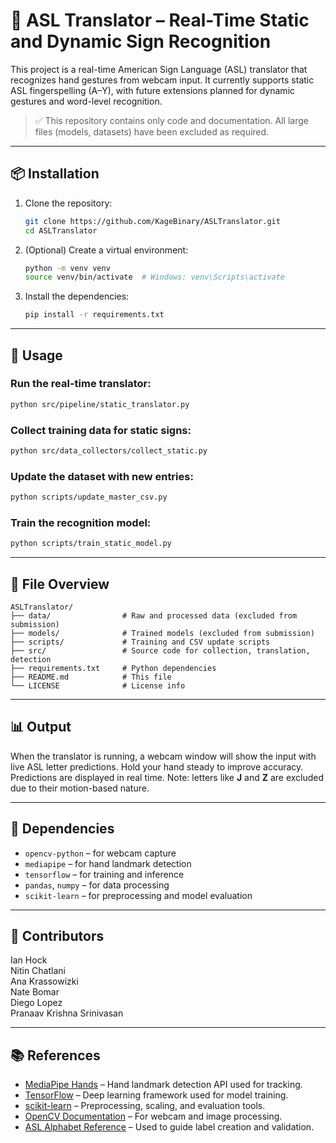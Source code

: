 # 🧠 ASL Translator – Real-Time Static and Dynamic Sign Recognition

This project is a real-time American Sign Language (ASL) translator that recognizes hand gestures from webcam input. It currently supports static ASL fingerspelling (A–Y), with future extensions planned for dynamic gestures and word-level recognition.

> ✅ This repository contains only code and documentation. All large files (models, datasets) have been excluded as required.

---

## 📦 Installation

1. Clone the repository:
   ```bash
   git clone https://github.com/KageBinary/ASLTranslator.git
   cd ASLTranslator
   ```

2. (Optional) Create a virtual environment:
   ```bash
   python -m venv venv
   source venv/bin/activate  # Windows: venv\Scripts\activate
   ```

3. Install the dependencies:
   ```bash
   pip install -r requirements.txt
   ```

---

## 🚀 Usage

### Run the real-time translator:
```bash
python src/pipeline/static_translator.py
```

### Collect training data for static signs:
```bash
python src/data_collectors/collect_static.py
```

### Update the dataset with new entries:
```bash
python scripts/update_master_csv.py
```

### Train the recognition model:
```bash
python scripts/train_static_model.py
```

---

## 📁 File Overview

```
ASLTranslator/
├── data/                # Raw and processed data (excluded from submission)
├── models/              # Trained models (excluded from submission)
├── scripts/             # Training and CSV update scripts
├── src/                 # Source code for collection, translation, detection
├── requirements.txt     # Python dependencies
├── README.md            # This file
└── LICENSE              # License info
```

---

## 📊 Output

When the translator is running, a webcam window will show the input with live ASL letter predictions. Hold your hand steady to improve accuracy. Predictions are displayed in real time. Note: letters like **J** and **Z** are excluded due to their motion-based nature.

---

## 🧰 Dependencies

- `opencv-python` – for webcam capture
- `mediapipe` – for hand landmark detection
- `tensorflow` – for training and inference
- `pandas`, `numpy` – for data processing
- `scikit-learn` – for preprocessing and model evaluation

---

## 👥 Contributors

Ian Hock  
Nitin Chatlani  
Ana Krassowizki  
Nate Bomar  
Diego Lopez  
Pranaav Krishna Srinivasan

---

## 📚 References

- [MediaPipe Hands](https://developers.google.com/mediapipe/solutions/vision/hand_landmarker) – Hand landmark detection API used for tracking.
- [TensorFlow](https://www.tensorflow.org/) – Deep learning framework used for model training.
- [scikit-learn](https://scikit-learn.org/stable/documentation.html) – Preprocessing, scaling, and evaluation tools.
- [OpenCV Documentation](https://docs.opencv.org/) – For webcam and image processing.
- [ASL Alphabet Reference](https://www.startasl.com/american-sign-language-alphabet/) – Used to guide label creation and validation.

